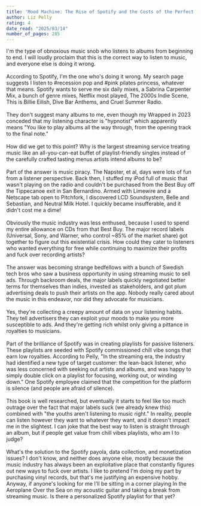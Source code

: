```yaml
---
title: 'Mood Machine: The Rise of Spotify and the Costs of the Perfect Playlist'
author: Liz Pelly
rating: 4
date_read: "2025/03/14"
number_of_pages: 285
---
```


I'm the type of obnoxious music snob who listens to albums from beginning to end. I will loudly proclaim that this is the correct way to listen to music, and everyone else is doing it wrong. <br/><br/>According to Spotify, I'm the one who's doing it wrong. My search page suggests I listen to #recession pop and #pink pilates princess, whatever that means. Spotify wants to serve me six daily mixes, a Sabrina Carpenter Mix, a bunch of genre mixes, Netflix most played, The 2000s Indie Scene, This is Billie Eilish, Dive Bar Anthems, and Cruel Summer Radio. <br/><br/>They don't suggest many albums to me, even though my Wrapped in 2023 conceded that my listening character is "hypnotist" which apparently means "You like to play albums all the way through, from the opening track to the final note."<br/><br/>How did we get to this point? Why is the largest streaming service treating music like an all-you-can-eat buffet of playlist-friendly singles instead of the carefully crafted tasting menus artists intend albums to be?<br/><br/>Part of the answer is music piracy. The Napster, et al, days were lots of fun from a listener perspective. Back then, I stuffed my iPod full of music that wasn't playing on the radio and couldn't be purchased from the Best Buy off the Tippecanoe exit in San Bernardino. Armed with Limewire and a Netscape tab open to Pitchfork, I discovered LCD Soundsystem, Belle and Sebastian, and Neutral Milk Hotel. I quickly became insufferable, and it didn't cost me a dime!<br/><br/>Obviously the music industry was less enthused, because I used to spend my entire allowance on CDs from that Best Buy. The major record labels (Universal, Sony, and Warner, who control ~85% of the market share) got together to figure out this existential crisis. How could they cater to listeners who wanted everything for free while continuing to maximize their profits and fuck over recording artists? <br/><br/>The answer was becoming strange bedfellows with a bunch of Swedish tech bros who saw a business opportunity in using streaming music to sell ads. Through backroom deals, the major labels quickly negotiated better terms for themselves than indies, invested as stakeholders, and got plum advertising deals to push their artists on the app. Nobody really cared about the music in this endeavor, nor did they advocate for musicians. <br/><br/>Yes, they're collecting a creepy amount of data on your listening habits. They tell advertisers they can exploit your moods to make you more susceptible to ads. And they're getting rich whilst only giving a pittance in royalties to musicians. <br/><br/>Part of the brilliance of Spotify was in creating playlists for passive listeners. These playlists are seeded with Spotify commissioned chill vibe songs that earn low royalties. According to Pelly, "In the streaming era, the industry had identified a new type of target customer: the lean-back listener, who was less concerned with seeking out artists and albums, and was happy to simply double click on a playlist for focusing, working out, or winding down." One Spotify employee claimed that the competition for the platform is silence (and people are afraid of silence).<br/><br/>This book is well researched, but eventually it starts to feel like too much outrage over the fact that major labels suck (we already knew this) combined with "the youths aren't listening to music right." In reality, people can listen however they want to whatever they want, and it doesn't impact me in the slightest. I can joke that the best way to listen is straight through an album, but if people get value from chill vibes playlists, who am I to judge?<br/><br/>What's the solution to the Spotify payola, data collection, and monetization issues? I don't know, and neither does anyone else, mostly because the music industry has always been an exploitative place that constantly figures out new ways to fuck over artists. I like to pretend I'm doing my part by purchasing vinyl records, but that's me justifying an expensive hobby. Anyway, if anyone's looking for me I'll be sitting in a corner playing In the Aeroplane Over the Sea on my acoustic guitar and taking a break from streaming music. Is there a personalized Spotify playlist for that yet?